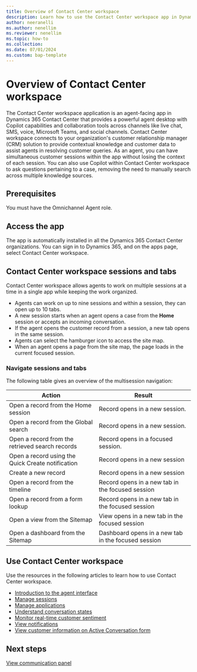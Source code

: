 ```yaml
---
title: Overview of Contact Center workspace
description: Learn how to use the Contact Center workspace app in Dynamics 365 Contact Center.
author: neeranelli
ms.author: nenellim
ms.reviewer: nenellim
ms.topic: how-to
ms.collection: 
ms.date: 07/01/2024
ms.custom: bap-template
---
```


# Overview of Contact Center workspace

The Contact Center workspace application is an agent-facing app in Dynamics 365 Contact Center that provides a powerful agent desktop with Copilot capabilities and collaboration tools across channels like live chat, SMS, voice, Microsoft Teams, and social channels. Contact Center workspace connects to your organization's customer relationship manager (CRM) solution to provide contextual knowledge and customer data to assist agents in resolving customer queries. As an agent, you can have simultaneous customer sessions within the app without losing the context of each session. You can also use Copilot within Contact Center workspace to ask questions pertaining to a case, removing the need to manually search across multiple knowledge sources.

## Prerequisites

You must have the Omnichannel Agent role.

## Access the app

The app is automatically installed in all the Dynamics 365 Contact Center organizations. You can sign in to Dynamics 365, and on the apps page, select Contact Center workspace.

## Contact Center workspace sessions and tabs

Contact Center workspace allows agents to work on multiple sessions at a time in a single app while keeping the work organized.
- Agents can work on up to nine sessions and within a session, they can open up to 10 tabs.
-  A new session starts when an agent opens a case from the **Home** session or accepts an incoming conversation.
-  If the agent opens the customer record from a session, a new tab opens in the same session. 
- Agents can select the hamburger icon to access the site map. 
- When an agent opens a page from the site map, the page loads in the current focused session.

### Navigate sessions and tabs

 The following table gives an overview of the multisession navigation:

| Action | Result |
| ------------ |------------- |
| Open a record from the Home session | Record opens in a new session. |
| Open a record from the Global search | Record opens in a new session. |
| Open a record from the retrieved search records | Record opens in a focused session. |
| Open a record using the Quick Create notification | Record opens in a new session |
| Create a new record | Record opens in a new session |
| Open a record from the timeline | Record opens in a new tab in the focused session |
| Open a record from a form lookup | Record opens in a new tab in the focused session |
| Open a view from the Sitemap | View opens in a new tab in the focused session |
| Open a dashboard from the Sitemap | Dashboard opens in a new tab in the focused session|


## Use Contact Center workspace

Use the resources in the following articles to learn how to use Contact Center workspace.

- [Introduction to the agent interface](/dynamics365/customer-service/use/oc-introduction-agent-interface?context=/dynamics365/contact-center/context/use-context)
- [Manage sessions](/dynamics365/customer-service/use/oc-manage-sessions?context=/dynamics365/contact-center/context/use-context)
- [Manage applications](/dynamics365/customer-service/use/oc-manage-applications?context=/dynamics365/contact-center/context/use-context)
- [Understand conversation states](/dynamics365/customer-service/use/oc-conversation-state?context=/dynamics365/contact-center/context/use-context)
- [Monitor real-time customer sentiment](/dynamics365/customer-service/use/oc-monitor-real-time-customer-sentiment-sessions?context=/dynamics365/contact-center/context/use-context)
- [View notifications](/dynamics365/customer-service/use/oc-notifications?context=/dynamics365/contact-center/context/use-context)
- [View customer information on Active Conversation form](/dynamics365/customer-service/use/oc-customer-summary?context=/dynamics365/contact-center/context/use-context)

## Next steps

[View communication panel](/dynamics365/customer-service/use/oc-conversation-control?context=/dynamics365/contact-center/context/use-context)  




